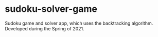 # sudoku-solver-game
Sudoku game and solver app, which uses the backtracking algorithm. Developed during the Spring of 2021.
